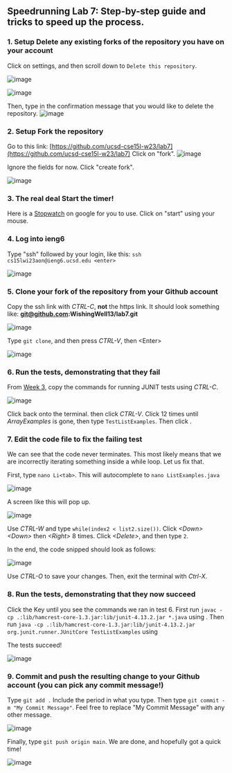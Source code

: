 ## Speedrunning Lab 7: Step-by-step guide and tricks to speed up the process.

### 1. Setup Delete any existing forks of the repository you have on your account

Click on settings, and then scroll down to ```Delete this repository```.

![image](https://user-images.githubusercontent.com/54158686/221384000-dbf2da59-5e21-4adc-a462-2ba4092dc6ac.png)


![image](https://user-images.githubusercontent.com/54158686/221383993-bbd35735-6e7c-4849-a09a-5eacb7c9d69a.png)

Then, type in the confirmation message that you would like to delete the repository.
![image](https://user-images.githubusercontent.com/54158686/221384019-5ebfa32a-4cc2-4a83-b22b-096e2b702120.png)


### 2. Setup Fork the repository

Go to this link: [https://github.com/ucsd-cse15l-w23/lab7](https://github.com/ucsd-cse15l-w23/lab7)
Click on "fork".
![image](https://user-images.githubusercontent.com/54158686/221384141-a9140a88-a60a-46b8-8100-1ce4f391ce13.png)

Ignore the fields for now. Click "create fork".

![image](https://user-images.githubusercontent.com/54158686/221384151-002a2744-2d70-4ef7-8d24-de24ee0fed08.png)



### 3. The real deal Start the timer!

Here is a [Stopwatch](https://www.google.com/search?q=stopwatch&rlz=1C1ONGR_enUS984US984&sxsrf=AJOqlzXCzP6dtMq20b9HdFy_0bDV8K6Dvg%3A1677364545459&ei=QY36Y8DQG9vAkPIPwIan-A4) on google for you to use. Click on "start" using your mouse.

### 4. Log into ieng6
Type "ssh" followed by your login, like this:
```ssh cs15lwi23aon@ieng6.ucsd.edu <enter>``` 

![image](https://user-images.githubusercontent.com/54158686/220795730-5a191b9a-3acf-4f62-9a2a-eccd667004f5.png)

### 5. Clone your fork of the repository from your Github account
Copy the ssh link with _CTRL-C_, **not** the https link. It should look something like: **git@github.com:WishingWell13/lab7.git**

![image](https://user-images.githubusercontent.com/54158686/220795801-b3980059-5cfc-47b8-a8e9-07a30d8e4497.png)

Type ```git clone```, and then press _CTRL-V_, then \<Enter\> 

![image](https://user-images.githubusercontent.com/54158686/220796101-372e215e-2ba1-4bc1-83f7-f47554fbe7c9.png)


### 6. Run the tests, demonstrating that they fail

From [Week 3](https://ucsd-cse15l-w23.github.io/week/week3/), copy the commands for running JUNIT tests using _CTRL-C_.

![image](https://user-images.githubusercontent.com/54158686/220796849-b7482c7f-19b0-492f-b43a-b511f556eea3.png)

Click back onto the terminal. then click _CTRL-V_. Click <Backspace> 12 times until _ArrayExamples_ is gone, then type ```TestListExamples```. Then click _<enter>_.

### 7. Edit the code file to fix the failing test
  
We can see that the code never terminates. This most likely means that we are incorrectly iterating something inside a while loop. Let us fix that.

First, type ```nano Li<tab>```. This will autocomplete to ```nano ListExamples.java```
  
![image](https://user-images.githubusercontent.com/54158686/221382014-8dbe2ed0-6777-4b58-a26f-0cc4afecbe7b.png)

A screen like this will pop up.

![image](https://user-images.githubusercontent.com/54158686/221382022-55140452-1f94-41c3-80ac-245230bb98cb.png)


Use _CTRL-W_ and type ```while(index2 < list2.size())```. Click _\<Down\> \<Down\>_ then _\<Right\>_ 8 times. Click _\<Delete\>_, and then type ```2```.

In the end, the code snipped should look as follows:
  
![image](https://user-images.githubusercontent.com/54158686/221382301-1997ecbd-6982-4fea-abd3-7afaabad2fc0.png)

Use _CTRL-O <Enter>_ to save your changes. Then, exit the terminal with _Ctrl-X_.


### 8. Run the tests, demonstrating that they now succeed
Click the <Up> Key until you see the commands we ran in test 6. 
First run ```javac -cp .:lib/hamcrest-core-1.3.jar:lib/junit-4.13.2.jar *.java``` using <Enter>.
Then run ```java -cp .:lib/hamcrest-core-1.3.jar:lib/junit-4.13.2.jar org.junit.runner.JUnitCore TestListExamples``` using <Enter>
  
The tests succeed!
  
![image](https://user-images.githubusercontent.com/54158686/221382656-b52f05d6-8967-4de4-b60f-e2cd4082f8ef.png)


### 9. Commit and push the resulting change to your Github account (you can pick any commit message!)
Type ```git add .``` Include the period in what you type.
Then type ```git commit -m "My Commit Message"```. Feel free to replace "My Commit Message" with any other message.

![image](https://user-images.githubusercontent.com/54158686/221382744-13417612-8d7f-424d-9305-a00add97a3dd.png)
  
Finally, type ```git push origin main```. We are done, and hopefully got a quick time!

![image](https://user-images.githubusercontent.com/54158686/221382773-0bc46725-7cc1-4307-a966-5facb5922915.png)


